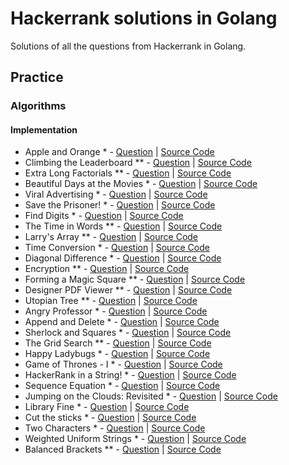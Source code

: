 # Hackerrank solutions in Golang

Solutions of all the questions from Hackerrank in Golang.

## Practice

### Algorithms

#### Implementation
- Apple and Orange * - [Question](https://www.hackerrank.com/challenges/apple-and-orange/problem?isFullScreen=true) | [Source Code](./apple-and-orange/main.go)
- Climbing the Leaderboard ** - [Question](https://www.hackerrank.com/challenges/climbing-the-leaderboard/problem?isFullScreen=true) | [Source Code](./climbing-the-leaderboard/main.go)
- Extra Long Factorials ** - [Question](https://www.hackerrank.com/challenges/extra-long-factorials/problem?isFullScreen=true) | [Source Code](./extra-long-factorials/main.go)
- Beautiful Days at the Movies * - [Question](https://www.hackerrank.com/challenges/beautiful-days-at-the-movies/problem?isFullScreen=true) | [Source Code](./beautiful-days-at-the-movies/main.go)
- Viral Advertising * - [Question](https://www.hackerrank.com/challenges/strange-advertising/problem?isFullScreen=true) | [Source Code](./strange-advertising/main.go)
- Save the Prisoner! * - [Question](https://www.hackerrank.com/challenges/save-the-prisoner/problem?isFullScreen=true) | [Source Code](./save-the-prisoner/main.go)
- Find Digits * - [Question](https://www.hackerrank.com/challenges/find-digits/problem?isFullScreen=true) | [Source Code](./find-digits/main.go)
- The Time in Words ** - [Question](https://www.hackerrank.com/challenges/the-time-in-words/problem?isFullScreen=true) | [Source Code](./the-time-in-words/main.go)
- Larry's Array ** - [Question](https://www.hackerrank.com/challenges/larrys-array/problem?isFullScreen=true) | [Source Code](./larrys-array/main.go)
- Time Conversion * - [Question](https://www.hackerrank.com/challenges/time-conversion/problem?isFullScreen=true) | [Source Code](./time-conversion/main.go)
- Diagonal Difference * - [Question](https://www.hackerrank.com/challenges/diagonal-difference/problem) | [Source Code](./diagonal-difference/main.go)
- Encryption ** - [Question](https://www.hackerrank.com/challenges/encryption/problem?isFullScreen=true) | [Source Code](./encryption/main.go)
- Forming a Magic Square ** - [Question](https://www.hackerrank.com/challenges/magic-square-forming/problem?isFullScreen=true) | [Source Code](./magic-square-forming/main.go)
- Designer PDF Viewer ** - [Question](https://www.hackerrank.com/challenges/designer-pdf-viewer/problem?isFullScreen=true) | [Source Code](./designer-pdf-viewer/main.go)
- Utopian Tree ** - [Question](https://www.hackerrank.com/challenges/utopian-tree/problem?isFullScreen=true) | [Source Code](./utopian-tree/main.go)
- Angry Professor * - [Question](https://www.hackerrank.com/challenges/angry-professor/problem?isFullScreen=true) | [Source Code](./angry-professor/main.go)
- Append and Delete * - [Question](https://www.hackerrank.com/challenges/append-and-delete/problem?isFullScreen=true) | [Source Code](./append-and-delete/main.go)
- Sherlock and Squares * - [Question](https://www.hackerrank.com/challenges/sherlock-and-squares/problem?isFullScreen=true) | [Source Code](./sherlock-and-squares/main.go)
- The Grid Search ** - [Question](https://www.hackerrank.com/challenges/the-grid-search/problem?isFullScreen=true) | [Source Code](./the-grid-search/main.go)
- Happy Ladybugs * - [Question](https://www.hackerrank.com/challenges/happy-ladybugs/problem?isFullScreen=true) | [Source Code](./happy-ladybugs/main.go)
- Game of Thrones - I * - [Question](https://www.hackerrank.com/challenges/game-of-thrones/problem?isFullScreen=true) | [Source Code](./game-of-thrones/main.go)
- HackerRank in a String! * - [Question](https://www.hackerrank.com/challenges/hackerrank-in-a-string/problem?isFullScreen=true) | [Source Code](./hackerrank-in-a-string/main.go)
- Sequence Equation * - [Question](https://www.hackerrank.com/challenges/permutation-equation/problem?isFullScreen=true) | [Source Code](./permutation-equation/main.go)
- Jumping on the Clouds: Revisited * - [Question](https://www.hackerrank.com/challenges/jumping-on-the-clouds-revisited/problem?isFullScreen=true) | [Source Code](./jumping-on-the-clouds-revisited/main.go)
- Library Fine * - [Question](https://www.hackerrank.com/challenges/library-fine/problem?isFullScreen=true) | [Source Code](./library-fine/main.go)
- Cut the sticks * - [Question](https://www.hackerrank.com/challenges/cut-the-sticks/problem?isFullScreen=true) | [Source Code](./cut-the-sticks/main.go)
- Two Characters * - [Question](https://www.hackerrank.com/challenges/two-characters/problem?isFullScreen=true) | [Source Code](./two-characters/main.go)
- Weighted Uniform Strings * - [Question](https://www.hackerrank.com/challenges/weighted-uniform-string/problem?isFullScreen=true) | [Source Code](./weighted-uniform-string/main.go)
- Balanced Brackets ** - [Question](https://www.hackerrank.com/challenges/balanced-brackets/problem?isFullScreen=true) | [Source Code](./balanced-brackets/main.go)
